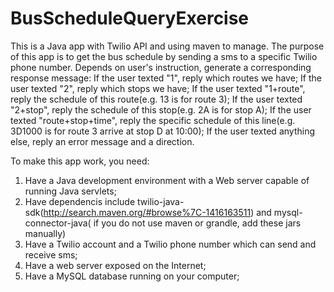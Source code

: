 # BusScheduleQueryExercise

This is a Java app with Twilio API and using maven to manage. 
The purpose of this app is to get the bus schedule by sending a sms to a specific Twilio phone number. Depends on user's instruction, generate a corresponding response message: 
	If the user texted "1", reply which routes we have; 
	If the user texted "2", reply which stops we have; 
	If the user texted "1+route", reply the schedule of this route(e.g. 13 is for route 3); 
	If the user texted "2+stop", reply the schedule of this stop(e.g. 2A is for stop A); 
	If the user texted "route+stop+time", reply the specific schedule of this line(e.g. 3D1000 is for route 3 arrive at stop D at 10:00); 
	If the user texted anything else, reply an error message and a direction.
	
To make this app work, you need: 
  1. Have a Java development environment with a Web server capable of running Java servlets;
  2. Have dependencis include twilio-java-sdk(http://search.maven.org/#browse%7C-1416163511) and mysql-connector-java( if you do not use maven or grandle, add these jars manually)
  3. Have a Twilio account and a Twilio phone number which can send and receive sms;
  4. Have a web server exposed on the Internet;
  5. Have a MySQL database running on your computer;

